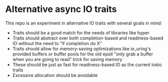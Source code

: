 # Alternative async IO traits
This repo is an experiment in alternative IO traits with several goals in mind:
- Traits should be a good match for the needs of libraries like hyper
- Traits should abstract over both completion-based and readiness-based IO without the need to "if completion do X"
- Traits should allow for memory-saving optimizations like io_uring's provided buffers or buffer pools for the old epoll "only grab a buffer when you are going to read" trick for saving memory
- These should be just as fast for readiness-based IO as the current tokio traits
- Excessive allocation should be avoidable